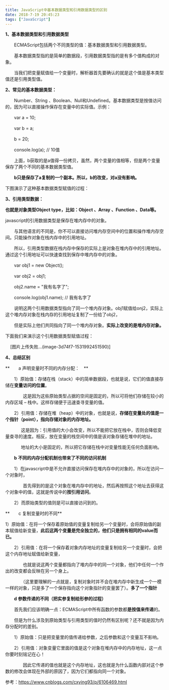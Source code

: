 ```yaml
---
title: JavaScript中基本数据类型和引用数据类型的区别
date: 2018-7-19 20:45:23
tags: ["JavaScript"]
---
```

**1、基本数据类型和引用数据类型**

　　ECMAScript包括两个不同类型的值：基本数据类型和引用数据类型。

　　基本数据类型指的是简单的数据段，引用数据类型指的是有多个值构成的对象。

　　当我们把变量赋值给一个变量时，解析器首先要确认的就是这个值是基本类型值还是引用类型值。

**2、常见的基本数据类型：**

　　Number、String 、Boolean、Null和Undefined。基本数据类型是按值访问的，因为可以直接操作保存在变量中的实际值。示例：

　　var a = 10;

　　var b = a;

　　b = 20;

　　console.log(a); // 10值

　　上面，b获取的是a值得一份拷贝，虽然，两个变量的值相等，但是两个变量保存了两个不同的基本数据类型值。

　　**b只是保存了a复制的一个副本。所以，b的改变，对a没有影响。**

下图演示了这种基本数据类型赋值的过程：




**3、引用类型数据：**

**也就是对象类型Object type，比如：Object 、Array 、Function 、Data等。** 

javascript的引用数据类型是保存在堆内存中的对象。

　　与其他语言的不同是，你不可以直接访问堆内存空间中的位置和操作堆内存空间。只能操作对象在栈内存中的引用地址。

　　所以，引用类型数据在栈内存中保存的实际上是对象在堆内存中的引用地址。通过这个引用地址可以快速查找到保存中堆内存中的对象。

　　var obj1 = new Object();

　　var obj2 = obj1;

　　obj2.name = "我有名字了";

　　console.log(obj1.name); // 我有名字了

　　说明这两个引用数据类型指向了同一个堆内存对象。obj1赋值给onj2，实际上这个堆内存对象在栈内存的引用地址复制了一份给了obj2，

　　但是实际上他们共同指向了同一个堆内存对象。**实际上改变的是堆内存对象。**

下面我们来演示这个引用数据类型赋值过程：

    [图片上传失败...(image-3d74f7-1531992451590)]

**4、总结区别**

**　　a 声明变量时不同的内存分配：　**

　　1）原始值：存储在栈（stack）中的简单数据段，也就是说，它们的值直接存储在**变量访问的位置**。

　　　　这是因为这些原始类型占据的空间是固定的，所以可将他们存储在较小的内存区域 – 栈中。这样存储便于迅速查寻变量的值。

　　2）引用值：存储在堆（heap）中的对象，也就是说，**存储在变量处的值是一个指针（point），指向存储对象的内存地址。**

　　　  这是因为：引用值的大小会改变，所以不能把它放在栈中，否则会降低变量查寻的速度。相反，放在变量的栈空间中的值是该对象存储在堆中的地址。

　　　  地址的大小是固定的，所以把它存储在栈中对变量性能无任何负面影响。

　　**b** **不同的内存分配机制也带来了不同的访问机制**

　　1）在javascript中是不允许直接访问保存在堆内存中的对象的，所以在访问一个对象时，

　　　　首先得到的是这个对象在堆内存中的地址，然后再按照这个地址去获得这个对象中的值，这就是传说中的**按引用访问**。

　　2）而原始类型的值则是可以直接访问到的。

**　　c 复制变量时的不同**

1）原始值：在将一个保存着原始值的变量复制给另一个变量时，会将原始值的副本赋值给新变量，**此后这两个变量是完全独立的，他们只是拥有相同的value而已。**

　　2）引用值：在将一个保存着对象内存地址的变量复制给另一个变量时，会把这个内存地址赋值给新变量，

　　　　也就是说这两个变量都指向了堆内存中的同一个对象，他们中任何一个作出的改变都会反映在另一个身上。

　　　　（这里要理解的一点就是，复制对象时并不会在堆内存中新生成一个一模一样的对象，只是多了一个保存指向这个对象指针的变量罢了）。**多了一个指针**

　　**d 参数传递的不同（**把实参复制给形参的过程**）**

　　首先我们应该明确一点：ECMAScript中所有函数的参数都**是按值来传递**的。

　　但是为什么涉及到原始类型与引用类型的值时仍然有区别呢？还不就是因为内存分配时的差别。 　

　　1）原始值：只是把变量里的值传递给参数，之后参数和这个变量互不影响。

　　2）引用值：对象变量它里面的值是这个对象在堆内存中的内存地址，这一点你要时刻铭记在心！

　　　　因此它传递的值也就是这个内存地址，这也就是为什么函数内部对这个参数的修改会体现在外部的原因了，因为它们都指向同一个对象。

参考：https://www.cnblogs.com/cxying93/p/6106469.html